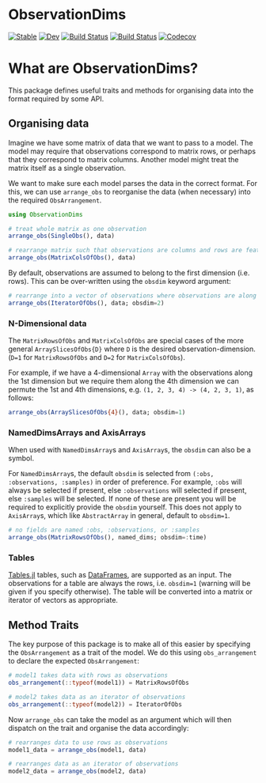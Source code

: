 # ObservationDims

[![Stable](https://img.shields.io/badge/docs-stable-blue.svg)](https://invenia.github.io/ObservationDims.jl/stable)
[![Dev](https://img.shields.io/badge/docs-dev-blue.svg)](https://invenia.github.io/ObservationDims.jl/dev)
[![Build Status](https://travis-ci.com/invenia/ObservationDims.jl.svg?branch=master)](https://travis-ci.com/invenia/ObservationDims.jl)
[![Build Status](https://ci.appveyor.com/api/projects/status/github/invenia/ObservationDims.jl?svg=true)](https://ci.appveyor.com/project/invenia/ObservationDims-jl)
[![Codecov](https://codecov.io/gh/invenia/ObservationDims.jl/branch/master/graph/badge.svg)](https://codecov.io/gh/invenia/ObservationDims.jl)

# What are ObservationDims?

This package defines useful traits and methods for organising data into the format required by some API.

## Organising data

Imagine we have some matrix of data that we want to pass to a model.
The model may require that observations correspond to matrix rows, or perhaps that they correspond to matrix columns.
Another model might treat the matrix itself as a single observation.

We want to make sure each model parses the data in the correct format.
For this, we can use `arrange_obs` to reorganise the data (when necessary) into the required `ObsArrangement`.

```julia
using ObservationDims

# treat whole matrix as one observation
arrange_obs(SingleObs(), data)

# rearrange matrix such that observations are columns and rows are features
arrange_obs(MatrixColsOfObs(), data)
```

By default, observations are assumed to belong to the first dimension (i.e. rows).
This can be over-written using the `obsdim` keyword argument:

```julia
# rearrange into a vector of observations where observations are along the 2nd dimension (cols)
arrange_obs(IteratorOfObs(), data; obsdim=2)
```

### N-Dimensional data
The `MatrixRowsOfObs` and `MatrixColsOfObs` are special cases of the more general `ArraySlicesOfObs{D}` where `D` is the desired observation-dimension.
(`D=1` for `MatrixRowsOfObs` and `D=2` for `MatrixColsOfObs`).

For example, if we have a 4-dimensional `Array` with the observations along the 1st dimension but we require them along the 4th dimension we can permute the 1st and 4th dimensions, e.g. `(1, 2, 3, 4) -> (4, 2, 3, 1)`, as follows:

```julia
arrange_obs(ArraySlicesOfObs{4}(), data; obsdim=1)
```

### NamedDimsArrays and AxisArrays

When used with `NamedDimsArray`s and `AxisArray`s, the `obsdim` can also be a symbol.

For `NamedDimsArray`s, the default `obsdim` is selected from `(:obs, :observations, :samples)` in order of preference.
For example, `:obs` will always be selected if present, else `:observations` will selected if present, else `:samples` will be selected.
If none of these are present you will be required to explicitly provide the `obsdim` yourself.
This does not apply to `AxisArray`s, which like `AbstractArray` in general, default to `obsdim=1`.

```julia
# no fields are named :obs, :observations, or :samples
arrange_obs(MatrixRowsOfObs(), named_dims; obsdim=:time)
```

### Tables
[Tables.jl](https://github.com/JuliaData/Tables.jl) tables, such as [DataFrames](https://github.com/JuliaData/DataFrames.jl/), are supported as an input.
The observations for a table are always the rows, i.e. `obsdim=1` (warning will be given if you specify otherwise).
The table will be converted into a matrix or iterator of vectors as appropriate.

## Method Traits

The key purpose of this package is to make all of this easier by specifying the `ObsArrangement` as a trait of the model.
We do this using `obs_arrangement` to declare the expected `ObsArrangement`:

```julia
# model1 takes data with rows as observations
obs_arrangement(::typeof(model1)) = MatrixRowsOfObs

# model2 takes data as an iterator of observations
obs_arrangement(::typeof(model2)) = IteratorOfObs
```

Now `arrange_obs` can take the model as an argument which will then dispatch on the trait and organise the data accordingly:

```julia
# rearranges data to use rows as observations
model1_data = arrange_obs(model1, data)

# rearranges data as an iterator of observations
model2_data = arrange_obs(model2, data)
```
